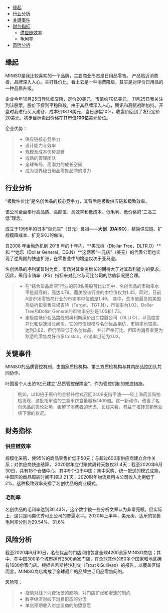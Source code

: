 <!-- TOC -->

- [缘起](#缘起)
- [行业分析](#行业分析)
- [关键事件](#关键事件)
- [财务指标](#财务指标)
  - [供应链效率](#供应链效率)
  - [毛利率](#毛利率)
- [风险分析](#风险分析)

<!-- /TOC -->

## 缘起
MINISO是我比较喜欢的一个品牌，主要商业形态是日用品零售。
产品贴近消费者，品牌深入人心。主打性价比，看上去是一种消费降级，其实是对评价日用品的一种品质升级。

企业今年10月25日登陆纽交所，定价20美元，市值约70亿美元。
11月25日我关注到该股票，股价下探到平稳阶段，由于其品牌深入人心，腾讯和高瓴战略加持。开盘时我进行买入建仓，成本价18.18美元，当日涨幅10%，收盘价回到了发行定价20美元。初步目标卖出价格在其市值**100亿**美元价位。

企业优势：
> - 供应链核心竞争力
> - 设计能力与效率
> - 规模及成本优势显著
> - 成熟的管理团队
> - 全球布局，高潜力的成长空间
> - 成为世界级日用品零售品牌的潜力

## 行业分析
“极致性价比”是名创优品的核心竞争力，其背后是极致供应链和极致效率。

该公司全面奉行高品质、高颜值、高效率和低成本、低毛利、低价格的“三高三低”理念。

成立于1995年的日本“百元店”（日元）鼻祖——**大创（DAISO）**，精简供应链、扩规模降成本、扩充SKU的做法。

自2008 年金融危机到 2018 年的十年内，**美元树（Dlollar Tree，DLTR.O）**和 **达乐（Dollar General，DG.N）**这两家“一元店”（美元）的代表公司也实现了逆周期的快速扩张，在零售业中的增速仅次于亚马逊。

名创优品的净利润暂时为负，市场对其业务增长的期待大于对其盈利能力的要求，因此，采用市销率（PS）指标来对比它与可比公司的估值状况更合理。
> - 在“综合货品商店”行业的前8名美股可比公司中，名创优品的市销率水平是最高的，高达4.79。而美股该行业的中位值仅为1.45。同时，目前A股市场零售商行业的市销率中位值是1.49。
> 其中，总市值最高的美国高级折扣零售店塔吉特（Target，TGT.N），市销率为1.02。Dollar Tree和Dollar General的市销率分别是1.05和1.73。
> - 走极度低价名品路线的奥利斯廉价出口控股公司（OLLI.O），以高度差异化和快速增长闻名，它的市值规模与名创优品相仿，市销率也较高，达到3.62，但仍明显低于名创优品。
> 并非严格可比、但国内消费者更为熟悉的零售商好市多Costco，市销率目前为1.02。


## 关键事件
MINISO的品质管控机制，由国家质检机构、第三方质检机构与其内部品控团队共同协作。

叶国富个人出资1亿元建立“品质管控保障金”，作为管控机制的兜底措施。

> 例如，以10倍于原价的金额补偿式召回2409支指甲油——经上海药监局抽检发现，这批指甲油的三氯甲烷含量超标1400倍。这一新动作，改善了名创优品的舆论处境，缓解了消费者的忧虑，长线来看，有益于扭转其销售业绩下滑的状况。

## 财务指标
### 供应链效率
规模化采购，使95%的商品零售价低于50元；与超过600家供应商建立合作关系；对供应商快速结算， 2020财年应付账款周转天数仅31.4天；截至2020年6月30日，共有18个仓储中心，其中9个位于中国；集中采购、统一配送的模式成熟，中国区的商品周转时间不超过 21 天；2020财年物流费用占公司收入比例低于2%。这种极致效率支撑了名创优品的商业模式。

### 毛利率
名创优品的毛利率达到30.43%，这个数字被一些分析文章认为非常亮眼。但实际上，这只是同类优秀可比公司的普遍水平。2020年上半年，美元树、达乐的销售毛利率分别为29.54%、31.6%

## 风险分析
截至2020年6月30日，名创优品的门店网络包含全球4200余家MINISO商店；其中，在中国300多个城市拥有2500余家门店，在全球其他的80多个国家和地区拥有1680余家门店。根据弗若斯特沙利文（Frost＆Sullivan）的报告，以覆盖区域而言，MINISO商店构成了全球最广的品牌生活用品零售网络。

风险项：
> - 疫情对线下消费场景的影响，对门店扩张和增速的制约
> - 数字经济对线下消费形态的分流
> - 单店预期收入对加盟商的加盟意愿